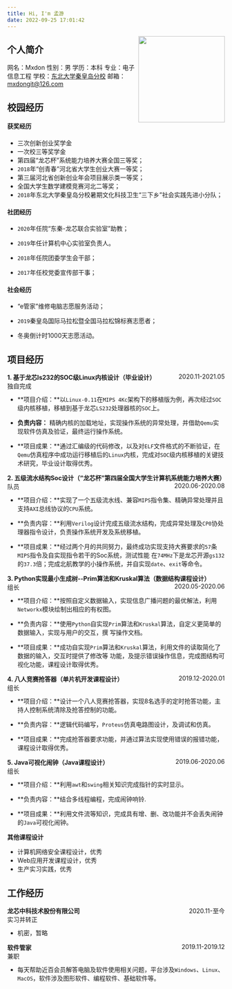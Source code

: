 ```yaml
---
title: Hi, I'm 孟游
date: 2022-09-25 17:01:42
---
```


<div style="float:right;margin-left:0%;">
<img src="https://blog.mxdon.cool/img/mxdon.png" alt="" class="medium-zoom-image" width="200" hight="200">
</div>


## 个人简介

网名：Mxdon
性别：男
学历：本科
专业：电子信息工程
学校：[东北大学秦皇岛分校](https://gaokao.chsi.com.cn/sch/schoolInfo--schId-6186979,categoryId-6186990,mindex-1.dhtml)
邮箱：mxdongit@126.com

<!--
<div style="height:auto,width:100%">
<div style="float:left;margin-left:0%;">
    <b>网名：</b>Mxdon
</div>
<div style="float:left;margin-left:8%;">
    <b>性别：</b>男
</div>
</div>
<br>

<div style="height:auto,width:100%">
<div style="float:left;margin-left:0%;">
    <b>学历：</b>本科&nbsp&nbsp&nbsp&nbsp
</div>
<div style="float:left;margin-left:8%;">
    <b>专业：</b>电子信息工程
</div>
</div>
<br>

<div style="height:auto,width:100%">
<div style="float:left;margin-left:0%;">
    <b>毕业院校：</b>
        <a target="_blank" rel="noopener" href="https://gaokao.chsi.com.cn/sch/schoolInfo--schId-6186979,categoryId-6186990,mindex-1.dhtml">东北大学秦皇岛分校</a>
</div> 
</div> 
<br>
<div style="height:auto,width:100%">
<div style="float:left;margin-left:0%;">
    <b>邮箱：</b>
    <a href="mailto:mxdongit@126.com" data-pjax-state="">mxdongit@126.com</a>
</div>
</div>
-->

## 校园经历

####  获奖经历

- 三次创新创业奖学金
- 一次校三等奖学金
- 第四届“龙芯杯”系统能力培养大赛全国三等奖；
- `2018`年“创青春”河北省大学生创业大赛一等奖；
- 第三届河北省创新创业年会项目展示类一等奖；
- 全国大学生数学建模竞赛河北二等奖；
- `2018`年东北大学秦皇岛分校暑期文化科技卫生“三下乡”社会实践先进小分队；

#### 社团经历

- `2020`年任院“东秦-龙芯联合实验室”助教；
- `2019`年任计算机中心实验室负责人。

- `2018`年任院团委学生会干部；

- `2017`年任校党委宣传部干事；

#### 社会经历

- “e管家”维修电脑志愿服务活动；

- `2019`秦皇岛国际马拉松暨全国马拉松锦标赛志愿者；

- 冬奥倒计时1000天志愿活动。

## 项目经历

<p style="text-align:left;">
    <strong>1. 基于龙芯ls232的SOC级Linux内核设计（毕业设计）</strong>
	<span style="float:right;">2020.11-2021.05</span>
	<br>
	<span style="float:left;">独自完成</span><br>
</p>



- **项目介绍：**以`Linux-0.11`在`MIPS 4Kc`架构下的移植版为例，再次经过`SOC`级内核移植，移植到基于龙芯`LS232`处理器核的`SOC`上。

- **负责内容：** 精确内核的加载地址，实现操作系统的异常处理，并借助`Qemu`实现软件仿真及验证，最终运行操作系统。

- **项目成果：**通过汇编级的代码修改，以及对`ELF`文件格式的不断验证，在`Qemu`仿真程序中成功运行移植后的`Linux`内核，完成对`SOC`级内核移植的关键技术研究，毕业设计取得优秀。

<p style="text-align:left;">
	<strong>2. 五级流水结构Soc设计（“龙芯杯”第四届全国大学生计算机系统能力培养大赛）</strong>
	<span style="float:right;">2020.06-2020.08</span>
	<br>
	<span style="float:left;">队员</span><br>
</p>



- **项目介绍：**实现了一个五级流水线、兼容`MIPS`指令集、精确异常处理并且支持`AXI`总线协议的`CPU`系统。

- **负责内容：**利用`Verilog`设计完成五级流水结构，完成异常处理及`CP0`协处理器指令设计，负责操作系统开发及系统移植。

- **项目成果：**经过两个月的共同努力，最终成功实现支持大赛要求的`57`条`MIPS`指令及自实现指令若干的Soc系统，测试性能 在`74MHz`下是龙芯开源`gs132`的`37.3`倍；完成北航教学的小操作系统，并自实现`date`、`exit`等命令。

<p style="text-align:left;">
	<strong>3. Python实现最小生成树--Prim算法和Kruskal算法（数据结构课程设计）</strong>
	<span style="float:right;">2020.05-2020.06</span>
	<br>
	<span style="float:left;">组长</span><br>
</p>



- **项目介绍：**按照自定义数据输入，实现信息广播问题的最优解法，利用`Networkx`模块绘制出相应的有权图。

- **负责内容：**使用`Python`自实现`Prim`算法和`Kruskal`算法，自定义更简单的数据输入，实现与用户的交互，撰 写操作文档。

- **项目成果：**成功自实现`Prim`算法和`Kruskal`算法，利用文件的读取简化了数据的输入，交互时提供了修改等 功能，及提示错误操作信息，完成图结构可视化功能，课程设计取得优秀。

<p style="text-align:left;">
	<strong>4. 八人竞赛抢答器（单片机开发课程设计）</strong>
	<span style="float:right;">2019.12-2020.01</span>
	<br>
	<span style="float:left;">组长</span><br>
</p>



- **项目介绍：**设计一个八人竞赛抢答器，实现8名选手的定时抢答功能，主持人控制系统清除及抢答控制的功能。

- **负责内容：**逻辑代码编写，`Proteus`仿真电路图设计，及调试和仿真。

- **项目成果：**完成抢答器要求功能，并通过算法实现使用错误的报错功能，课程设计取得优秀。

<p style="text-align:left;">
	<strong>5. Java可视化闹钟（Java课程设计）</strong>
	<span style="float:right;">2019.06-2020.06</span>
	<br>
	<span style="float:left;">组长</span><br>
</p>

- **项目介绍：**利用`awt`和`swing`相关知识完成指针的实时显示。

- **负责内容：**结合多线程编程，完成闹钟响铃.

- **项目成果：**利用文件流等知识，完成具有增、删、改功能并不会丢失闹钟的`Java`可视化闹钟。

<strong>其他课程设计</strong>

- 计算机网络安全课程设计，优秀
- Web应用开发课程设计，优秀
- 生产实习实践，优秀

## 工作经历

<p style="text-align:left;">
	<strong>龙芯中科技术股份有限公司</strong>
	<span style="float:right;">2020.11-至今</span>
	<br>
	<span style="float:left;">实习并转正</span><br>
</p>


- 机密，暂略

<!-- 暂略

1. `ext4`：在`PMON`中对`ext2`文件系统增加`ext4`文件系统新特性的支持。

2. `UEFI`：将`PMON`和`UEFI`的桥片代码分别实现为静态库文件和`PPI`接口。

3. `PS/2`：对`LS2K500`板卡的`PS/2`接口调试并

-->

<p style="text-align:left;">
	<strong>软件管家</strong>
	<span style="float:right;">2019.11-2019.12</span>
	<br>
	<span style="float:left;">兼职</span><br>
</p>


- 每天帮助近百会员解答电脑及软件使用相关问题，平台涉及`Windows`、`Linux`、`MacOS`，软件涉及图形软件、编程软件、基础软件等。
